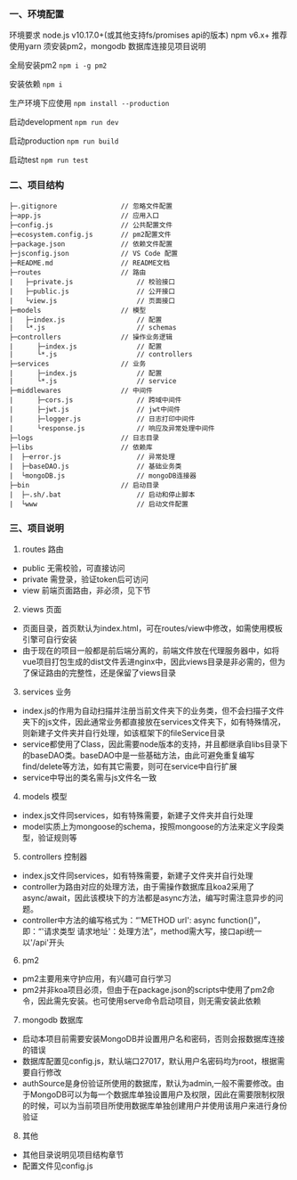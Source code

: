 ### 一、环境配置
环境要求
  node.js v10.17.0+(或其他支持fs/promises api的版本)
  npm v6.x+
  推荐使用yarn
须安装pm2，mongodb
数据库连接见项目说明

全局安装pm2
```npm i -g pm2```

安装依赖
```npm i```

  生产环境下应使用
  ```npm install --production```

启动development
```npm run dev```

启动production
```npm run build```

启动test
```npm run test```

### 二、项目结构

```
├─.gitignore                // 忽略文件配置
├─app.js                    // 应用入口
├─config.js                 // 公共配置文件
├─ecosystem.config.js       // pm2配置文件
├─package.json              // 依赖文件配置
├─jsconfig.json             // VS Code 配置
├─README.md                 // README文档
├─routes                    // 路由
|   ├─private.js                // 校验接口
|   ├─public.js                 // 公开接口
|   └view.js                    // 页面接口
├─models                    // 模型
|   ├─index.js                  // 配置
|   └*.js                       // schemas
├─controllers               // 操作业务逻辑
|      ├─index.js               // 配置
|      └*.js                    // controllers
├─services                  // 业务
|      ├─index.js               // 配置
|      └*.js                    // service
├─middlewares               // 中间件
|      ├─cors.js                // 跨域中间件
|      ├─jwt.js                 // jwt中间件
|      ├─logger.js              // 日志打印中间件
|      └response.js             // 响应及异常处理中间件
├─logs                      // 日志目录
├─libs                      // 依赖库
|  ├─error.js                   // 异常处理
|  ├─baseDAO.js                 // 基础业务类
|  └mongoDB.js                  // mongoDB连接器
├─bin                       // 启动目录
|  ├─.sh/.bat                   // 启动和停止脚本
|  └www                         // 启动文件配置

```

### 三、项目说明
1. routes 路由
  - public 无需校验，可直接访问
  - private 需登录，验证token后可访问
  - view 前端页面路由，非必须，见下节

2. views 页面
  - 页面目录，首页默认为index.html，可在routes/view中修改，如需使用模板引擎可自行安装
  - 由于现在的项目一般都是前后端分离的，前端文件放在代理服务器中，如将vue项目打包生成的dist文件丢进nginx中，因此views目录是非必需的，但为了保证路由的完整性，还是保留了views目录

3. services 业务
  - index.js的作用为自动扫描并注册当前文件夹下的业务类，但不会扫描子文件夹下的js文件，因此通常业务都直接放在services文件夹下，如有特殊情况，则新建子文件夹并自行处理，如该框架下的fileService目录
  - service都使用了Class，因此需要node版本的支持，并且都继承自libs目录下的baseDAO类。baseDAO中是一些基础方法，由此可避免重复编写find/delete等方法，如有其它需要，则可在service中自行扩展
  - service中导出的类名需与js文件名一致

4. models 模型
  - index.js文件同services，如有特殊需要，新建子文件夹并自行处理
  - model实质上为mongoose的schema，按照mongoose的方法来定义字段类型，验证规则等

5. controllers 控制器
  - index.js文件同services，如有特殊需要，新建子文件夹并自行处理
  - controller为路由对应的处理方法，由于需操作数据库且koa2采用了async/await，因此该模块下的方法都是async方法，编写时需注意异步的问题。
  - controller中方法的编写格式为：“'METHOD url': async function()”， 即：“'请求类型 请求地址'：处理方法”，method需大写，接口api统一以'/api'开头

6. pm2 
  - pm2主要用来守护应用，有兴趣可自行学习
  - pm2并非koa项目必须，但由于在package.json的scripts中使用了pm2命令，因此需先安装。也可使用serve命令启动项目，则无需安装此依赖

7. mongodb 数据库
  - 启动本项目前需要安装MongoDB并设置用户名和密码，否则会报数据库连接的错误
  - 数据库配置见config.js，默认端口27017，默认用户名密码均为root，根据需要自行修改
  - authSource是身份验证所使用的数据库，默认为admin,一般不需要修改。由于MongoDB可以为每一个数据库单独设置用户及权限，因此在需要限制权限的时候，可以为当前项目所使用数据库单独创建用户并使用该用户来进行身份验证

8. 其他
  - 其他目录说明见项目结构章节
  - 配置文件见config.js
